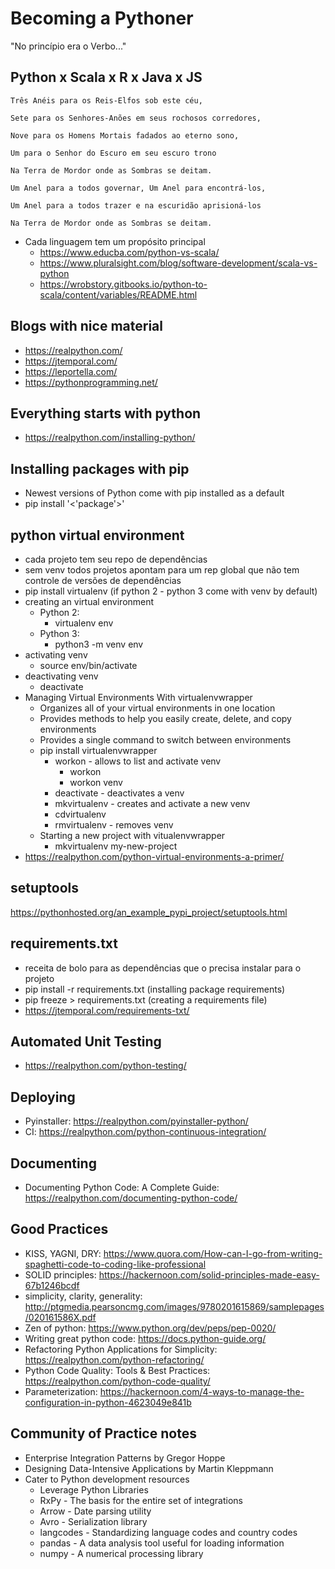# Becoming a Pythoner

"No princípio era o Verbo..."

## Python x Scala x R x Java x JS
```
Três Anéis para os Reis-Elfos sob este céu,

Sete para os Senhores-Anões em seus rochosos corredores,

Nove para os Homens Mortais fadados ao eterno sono,

Um para o Senhor do Escuro em seu escuro trono

Na Terra de Mordor onde as Sombras se deitam.

Um Anel para a todos governar, Um Anel para encontrá-los,

Um Anel para a todos trazer e na escuridão aprisioná-los

Na Terra de Mordor onde as Sombras se deitam.
```
* Cada linguagem tem um propósito principal
  * https://www.educba.com/python-vs-scala/
  * https://www.pluralsight.com/blog/software-development/scala-vs-python
  * https://wrobstory.gitbooks.io/python-to-scala/content/variables/README.html

## Blogs with nice material
* https://realpython.com/
* https://jtemporal.com/
* https://leportella.com/
* https://pythonprogramming.net/

## Everything starts with python
* https://realpython.com/installing-python/

## Installing packages with pip
* Newest versions of Python come with pip installed as a default
* pip install '<'package'>'

## python virtual environment
* cada projeto tem seu repo de dependências
* sem venv todos projetos apontam para um rep global que não tem controle de versões de dependências
* pip install virtualenv (if python 2 - python 3 come with venv by default)
* creating an virtual environment
  * Python 2:
    * virtualenv env
  * Python 3:
    * python3 -m venv env
* activating venv
  * source env/bin/activate
* deactivating venv
  * deactivate
* Managing Virtual Environments With virtualenvwrapper
  * Organizes all of your virtual environments in one location
  * Provides methods to help you easily create, delete, and copy environments
  * Provides a single command to switch between environments
  * pip install virtualenvwrapper
    * workon - allows to list and activate venv
      * workon
      * workon venv     
    * deactivate - deactivates a venv
    * mkvirtualenv - creates and activate a new venv
    * cdvirtualenv 
    * rmvirtualenv - removes venv
  * Starting a new project  with vitualenvwrapper
    * mkvirtualenv my-new-project
* https://realpython.com/python-virtual-environments-a-primer/

## setuptools
https://pythonhosted.org/an_example_pypi_project/setuptools.html

## requirements.txt
* receita de bolo para as dependências que o precisa instalar para o projeto
* pip install -r requirements.txt (installing package requirements)
* pip freeze > requirements.txt (creating a requirements file)
* https://jtemporal.com/requirements-txt/

## Automated Unit Testing

* https://realpython.com/python-testing/

## Deploying

* Pyinstaller: https://realpython.com/pyinstaller-python/
* CI: https://realpython.com/python-continuous-integration/

## Documenting
* Documenting Python Code: A Complete Guide: https://realpython.com/documenting-python-code/

## Good Practices

* KISS, YAGNI, DRY: https://www.quora.com/How-can-I-go-from-writing-spaghetti-code-to-coding-like-professional
* SOLID principles: https://hackernoon.com/solid-principles-made-easy-67b1246bcdf
* simplicity, clarity, generality: http://ptgmedia.pearsoncmg.com/images/9780201615869/samplepages/020161586X.pdf
* Zen of python: https://www.python.org/dev/peps/pep-0020/
* Writing great python code: https://docs.python-guide.org/
* Refactoring Python Applications for Simplicity: https://realpython.com/python-refactoring/
* Python Code Quality: Tools & Best Practices: https://realpython.com/python-code-quality/
* Parameterization: https://hackernoon.com/4-ways-to-manage-the-configuration-in-python-4623049e841b


## Community of Practice notes
* Enterprise Integration Patterns by Gregor Hoppe
* Designing Data-Intensive Applications by Martin Kleppmann
* Cater to Python development resources
    * Leverage Python Libraries
    * RxPy - The basis for the entire set of integrations
    * Arrow - Date parsing utility
    * Avro - Serialization library
    * langcodes - Standardizing language codes and country codes
    * pandas - A data analysis tool useful for loading information
    * numpy - A numerical processing library

